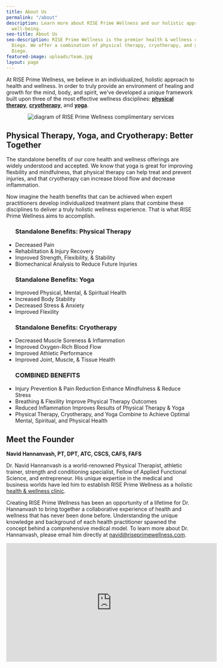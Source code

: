```yaml
---
title: About Us
permalink: "/about"
description: Learn more about RISE Prime Wellness and our holistic approach to physical
  well-being.
seo-title: About Us
seo-description: RISE Prime Wellness is the premier health & wellness clinic in San
  Diego. We offer a combination of physical therapy, cryotherapy, and yoga in San
  Diego.
featured-image: uploads/team.jpg
layout: page
---
```


At RISE Prime Wellness, we believe in an individualized, holistic approach to health and wellness. In order to truly provide an environment of healing and growth for the mind, body, and spirit, we've developed a unique framework built upon three of the most effective wellness disciplines: [**physical therapy**](/physical-therapy), [**cryotherapy**](/cryotherapy), and [**yoga**](/yoga).

<div id="bookingjs"></div> <script src="https://ajax.googleapis.com/ajax/libs/jquery/3.2.1/jquery.min.js" defer></script> <script src="https://cdn.timekit.io/booking-js/v1/booking.min.js" defer></script> <script>window.timekitBookingConfig = { widgetId: 'c066613c-8b52-4147-99fc-e809d9e50c10' }</script>

<div style="text-align:center;">
  <img src="{{ site.url }}/uploads/prime-wellness-diagram.png" alt="diagram of RISE Prime Wellness complimentary services" title="RISE Prime Wellness Combines Cyrotherapy, Yoga, and Physical Therapy" id="diagram-img">
</div>

## Physical Therapy, Yoga, and Cryotherapy: Better Together

The standalone benefits of our core health and wellness offerings are widely understood and accepted. We know that yoga is great for improving flexbility and mindfulness, that physical therapy can help treat and prevent injuries, and that cryotherapy can increase blood flow and decrease inflammation.

Now imagine the health benefits that can be achieved when expert practitioners develop individualized treatment plans that combine these disciplines to deliver a truly holistic wellness experience. That is what RISE Prime Wellness aims to accomplish.

<section id="flex-section">
  <ul class="about-us-list">
    <h3>Standalone Benefits: Physical Therapy</h3>
    <li>Decreased Pain</li>
    <li>Rehabilitation & Injury Recovery</li>
    <li>Improved Strength, Flexibility, & Stability</li>
    <li>Biomechanical Analysis to Reduce Future Injuries</li>
  </ul>
  <ul class="about-us-list">
    <h3>Standalone Benefits: Yoga</h3>
    <li>Improved Physical, Mental, & Spiritual Health</li>
    <li>Increased Body Stability</li>
    <li>Decreased Stress & Anxiety</li>
    <li>Improved Flexility</li>
  </ul>
  <ul class="about-us-list">
    <h3>Standalone Benefits: Cryotherapy</h3>
    <li>Decreased Muscle Soreness & Inflammation</li>
    <li>Improved Oxygen-Rich Blood Flow</li>
    <li>Improved Athletic Performance</li>
    <li>Improved Joint, Muscle, & Tissue Health</li>
  </ul>
  <ul class="about-us-list" id="combined-benefits">
    <h3>COMBINED BENEFITS</h3>
    <li>Injury Prevention & Pain Reduction Enhance Mindfulness & Reduce Stress</li>
    <li>Breathing & Flexility Improve Physical Therapy Outcomes</li>
    <li>Reduced Inflammation Improves Results of Physical Therapy & Yoga</li>
    <li>Physical Therapy, Cryotherapy, and Yoga Combine to Achieve Optimal Mental, Spiritual, and Physical Health</li>
  </ul>
</section>

## Meet the Founder

**Navid Hannanvash, PT, DPT, ATC, CSCS, CAFS, FAFS**

Dr. Navid Hannanvash is a world-renowned Physical Therapist, athletic trainer, strength and conditioning specialist, Fellow of Applied Functional Science, and entrepreneur. His unique expertise in the medical and business worlds have led him to establish RISE Prime Wellness as a holistic [health & wellness clinic](/).

Creating RISE Prime Wellness has been an opportunity of a lifetime for Dr. Hannanvash to bring together a collaborative experience of health and wellness that has never been done before. Understanding the unique knowledge and background of each health practitioner spawned the concept behind a comprehensive medical model. To learn more about Dr. Hannanvash, please email him directly at [navid@riseprimewellness.com](mailto:navid@riseprimewellness.com).

<div class='video-wrapper'>
  <iframe width="560" height="315" src="https://www.youtube.com/embed/suGu7zXp8Vk" frameborder="0" allowfullscreen></iframe>
</div>
